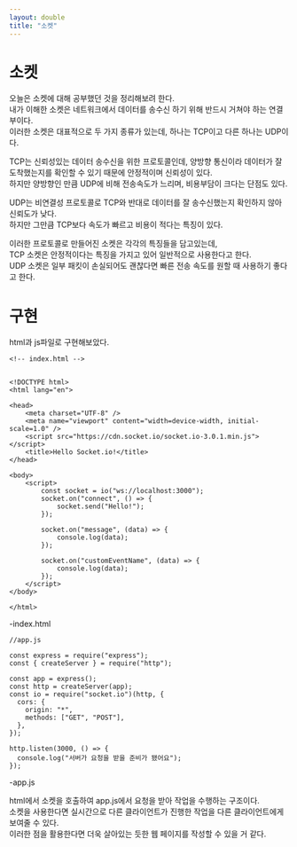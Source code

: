 ```yaml
---
layout: double
title: "소켓"
---
```


# 소켓

오늘은 소켓에 대해 공부했던 것을 정리해보려 한다.  
내가 이해한 소켓은 네트워크에서 데이터를 송수신 하기 위해 반드시 거쳐야 하는 연결부이다.  
이러한 소켓은 대표적으로 두 가지 종류가 있는데, 하나는 TCP이고 다른 하나는 UDP이다.  

TCP는 신뢰성있는 데이터 송수신을 위한 프로토콜인데, 양방향 통신이라 데이터가 잘 도착했는지를 확인할 수 있기 때문에 안정적이며 신뢰성이 있다.  
하지만 양방향인 만큼 UDP에 비해 전송속도가 느리며, 비용부담이 크다는 단점도 있다.  

UDP는 비연결성 프로토콜로 TCP와 반대로 데이터를 잘 송수신했는지 확인하지 않아 신뢰도가 낮다.  
하지만 그만큼 TCP보다 속도가 빠르고 비용이 적다는 특징이 있다.  

이러한 프로토콜로 만들어진 소켓은 각각의 특징들을 담고있는데,  
TCP 소켓은 안정적이다는 특징을 가지고 있어 일반적으로 사용한다고 한다.  
UDP 소켓은 일부 패킷이 손실되어도 괜찮다면 빠른 전송 속도를 원할 때 사용하기 좋다고 한다.  

# 구현

html과 js파일로 구현해보았다.

```
<!-- index.html -->


<!DOCTYPE html>
<html lang="en">

<head>
    <meta charset="UTF-8" />
    <meta name="viewport" content="width=device-width, initial-scale=1.0" />
    <script src="https://cdn.socket.io/socket.io-3.0.1.min.js"></script>
    <title>Hello Socket.io!</title>
</head>

<body>
    <script>
        const socket = io("ws://localhost:3000");
        socket.on("connect", () => {
            socket.send("Hello!");
        });

        socket.on("message", (data) => {
            console.log(data);
        });

        socket.on("customEventName", (data) => {
            console.log(data);
        });
    </script>
</body>

</html>
```
-index.html  

```
//app.js

const express = require("express");
const { createServer } = require("http");

const app = express();
const http = createServer(app);
const io = require("socket.io")(http, {
  cors: {
    origin: "*",
    methods: ["GET", "POST"],
  },
});

http.listen(3000, () => {
  console.log("서버가 요청을 받을 준비가 됐어요");
});
```
-app.js

html에서 소켓을 호출하여 app.js에서 요청을 받아 작업을 수행하는 구조이다.  
소켓을 사용한다면 실시간으로 다른 클라이언트가 진행한 작업을 다른 클라이언트에게 보여줄 수 있다.  
이러한 점을 활용한다면 더욱 살아있는 듯한 웹 페이지를 작성할 수 있을 거 같다.
